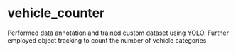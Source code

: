 # vehicle_counter
Performed data annotation and trained custom dataset using YOLO. Further employed object tracking to count the number of vehicle categories
